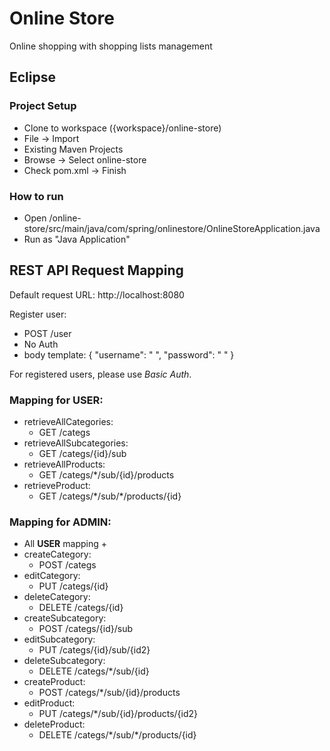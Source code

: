 # Online Store
Online shopping with shopping lists management 

## Eclipse

### Project Setup
  - Clone to workspace ({workspace}/online-store)
  - File -> Import
  - Existing Maven Projects 
  - Browse -> Select online-store
  - Check pom.xml -> Finish

### How to run
  - Open /online-store/src/main/java/com/spring/onlinestore/OnlineStoreApplication.java
  - Run as "Java Application"
 

## REST API Request Mapping
Default request URL: http://localhost:8080

Register user: 
  - POST /user
  - No Auth
  - body template:
{
	"username": " ",
	"password": " "
}

For registered users, please use _Basic Auth_.

### Mapping for USER:
  - retrieveAllCategories: 
    - GET /categs
  - retrieveAllSubcategories: 
    - GET /categs/{id}/sub
  - retrieveAllProducts: 
    - GET /categs/\*/sub/{id}/products
  - retrieveProduct: 
    - GET /categs/\*/sub/\*/products/{id}

### Mapping for ADMIN:  
  - All **USER** mapping +
  - createCategory: 
    - POST /categs
  - editCategory:
    - PUT /categs/{id}
  - deleteCategory: 
    - DELETE /categs/{id}
  - createSubcategory: 
    - POST /categs/{id}/sub
  - editSubcategory: 
    - PUT /categs/{id}/sub/{id2}
  - deleteSubcategory: 
    - DELETE /categs/\*/sub/{id}
  - createProduct: 
    - POST /categs/\*/sub/{id}/products
  - editProduct: 
    - PUT /categs/\*/sub/{id}/products/{id2}
  - deleteProduct: 
    - DELETE /categs/\*/sub/\*/products/{id}
